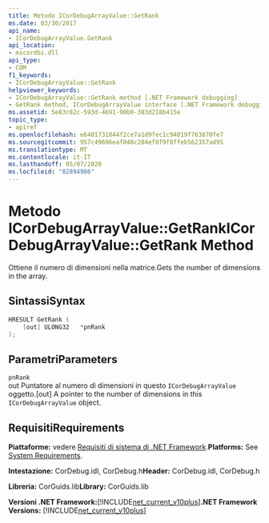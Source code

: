 ```yaml
---
title: Metodo ICorDebugArrayValue::GetRank
ms.date: 03/30/2017
api_name:
- ICorDebugArrayValue.GetRank
api_location:
- mscordbi.dll
api_type:
- COM
f1_keywords:
- ICorDebugArrayValue::GetRank
helpviewer_keywords:
- ICorDebugArrayValue::GetRank method [.NET Framework debugging]
- GetRank method, ICorDebugArrayValue interface [.NET Framework debugging]
ms.assetid: 5e83c82c-593d-4691-90b0-383d218b415e
topic_type:
- apiref
ms.openlocfilehash: e6401731844f2ce7a1d9fec1c94019f763870fe7
ms.sourcegitcommit: 957c49696eaf048c284ef8f9f8ffeb562357ad95
ms.translationtype: MT
ms.contentlocale: it-IT
ms.lasthandoff: 05/07/2020
ms.locfileid: "82894986"
---
```

# <a name="icordebugarrayvaluegetrank-method"></a><span data-ttu-id="6132b-102">Metodo ICorDebugArrayValue::GetRank</span><span class="sxs-lookup"><span data-stu-id="6132b-102">ICorDebugArrayValue::GetRank Method</span></span>
<span data-ttu-id="6132b-103">Ottiene il numero di dimensioni nella matrice.</span><span class="sxs-lookup"><span data-stu-id="6132b-103">Gets the number of dimensions in the array.</span></span>  
  
## <a name="syntax"></a><span data-ttu-id="6132b-104">Sintassi</span><span class="sxs-lookup"><span data-stu-id="6132b-104">Syntax</span></span>  
  
```cpp  
HRESULT GetRank (  
    [out] ULONG32   *pnRank  
);  
```  
  
## <a name="parameters"></a><span data-ttu-id="6132b-105">Parametri</span><span class="sxs-lookup"><span data-stu-id="6132b-105">Parameters</span></span>  
 `pnRank`  
 <span data-ttu-id="6132b-106">out Puntatore al numero di dimensioni in questo `ICorDebugArrayValue` oggetto.</span><span class="sxs-lookup"><span data-stu-id="6132b-106">[out] A pointer to the number of dimensions in this `ICorDebugArrayValue` object.</span></span>  
  
## <a name="requirements"></a><span data-ttu-id="6132b-107">Requisiti</span><span class="sxs-lookup"><span data-stu-id="6132b-107">Requirements</span></span>  
 <span data-ttu-id="6132b-108">**Piattaforme:** vedere [Requisiti di sistema di .NET Framework](../../get-started/system-requirements.md).</span><span class="sxs-lookup"><span data-stu-id="6132b-108">**Platforms:** See [System Requirements](../../get-started/system-requirements.md).</span></span>  
  
 <span data-ttu-id="6132b-109">**Intestazione:** CorDebug.idl, CorDebug.h</span><span class="sxs-lookup"><span data-stu-id="6132b-109">**Header:** CorDebug.idl, CorDebug.h</span></span>  
  
 <span data-ttu-id="6132b-110">**Libreria:** CorGuids.lib</span><span class="sxs-lookup"><span data-stu-id="6132b-110">**Library:** CorGuids.lib</span></span>  
  
 <span data-ttu-id="6132b-111">**Versioni .NET Framework:**[!INCLUDE[net_current_v10plus](../../../../includes/net-current-v10plus-md.md)]</span><span class="sxs-lookup"><span data-stu-id="6132b-111">**.NET Framework Versions:** [!INCLUDE[net_current_v10plus](../../../../includes/net-current-v10plus-md.md)]</span></span>

